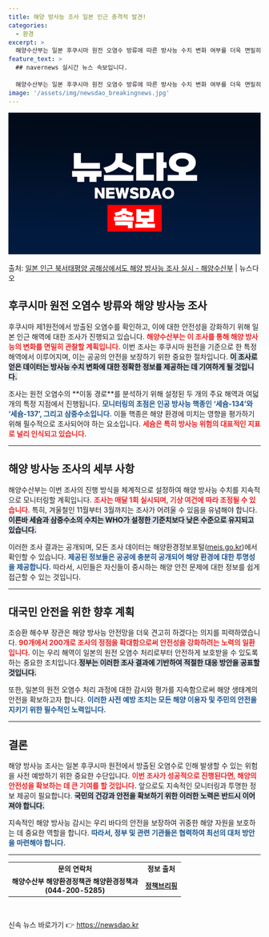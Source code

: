 ```yaml
---
title: 해양 방사능 조사 일본 인근 충격적 발견!
categories:
  - 환경
excerpt: >
  해양수산부는 일본 후쿠시마 원전 오염수 방류에 따른 방사능 수치 변화 여부를 더욱 면밀히 조사관찰하기 위해 …
feature_text: >
  ## navernews 실시간 뉴스 속보입니다.

  해양수산부는 일본 후쿠시마 원전 오염수 방류에 따른 방사능 수치 변화 여부를 더욱 면밀히 조사관찰하기 위해 …
image: '/assets/img/newsdao_breakingnews.jpg'
---
```


![뉴스다오 속보](/assets/img/newsdao_breakingnews.jpg)

<p>출처: <a href="https://newsdao.kr/1688" rel="dofollow">일본 인근 북서태평양 공해상에서도 해양 방사능 조사 실시 - 해양수산부</a> | 뉴스다오</p>

<h2 data-ke-size="size26">후쿠시마 원전 오염수 방류와 해양 방사능 조사</h2>

<p data-ke-size="size16">
후쿠시마 제1원전에서 방출된 오염수를 확인하고, 이에 대한 안전성을 강화하기 위해 일본 인근 해역에 대한 조사가 진행되고 있습니다. <b><span style="color: #ee2323;">해양수산부는 이 조사를 통해 해양 방사능의 변화를 면밀히 관찰할 계획입니다.</span></b> 이번 조사는 후쿠시마 원전을 기준으로 한 특정 해역에서 이루어지며, 이는 공공의 안전을 보장하기 위한 중요한 절차입니다. <b><span style="background-color: #21538527;">이 조사로 얻은 데이터는 방사능 수치 변화에 대한 정확한 정보를 제공하는 데 기여하게 될 것입니다.</span></b>
</p>

<p data-ke-size="size16">
조사는 원전 오염수의 **이동 경로**를 분석하기 위해 설정된 두 개의 주요 해역과 여덟 개의 특정 지점에서 진행됩니다. <b><span style="color: #1a5490;">모니터링의 초점은 인공 방사능 핵종인 ‘세슘-134’와 ‘세슘-137’, 그리고 삼중수소입니다.</span></b> 이들 핵종은 해양 환경에 미치는 영향을 평가하기 위해 필수적으로 조사되어야 하는 요소입니다. <b><span style="color: #ee2323;">세슘은 특히 방사능 위험의 대표적인 지표로 널리 인식되고 있습니다.</span></b> 
</p>

<hr>

<h2 data-ke-size="size26">해양 방사능 조사의 세부 사항</h2>

<p data-ke-size="size16">
해양수산부는 이번 조사의 진행 방식을 체계적으로 설정하여 해양 방사능 수치를 지속적으로 모니터링할 계획입니다. <b><span style="color: #ee2323;">조사는 매달 1회 실시되며, 기상 여건에 따라 조정될 수 있습니다.</span></b> 특히, 겨울철인 11월부터 3월까지는 조사가 어려울 수 있음을 유념해야 합니다. <b><span style="background-color: #21538527;">이른바 세슘과 삼중수소의 수치는 WHO가 설정한 기준치보다 낮은 수준으로 유지되고 있습니다.</span></b>
</p>

<p data-ke-size="size16">
이러한 조사 결과는 공개되며, 모든 조사 데이터는 해양환경정보포털(<a href="https://meis.go.kr">meis.go.kr</a>)에서 확인할 수 있습니다. <b><span style="color: #1a5490;">제공된 정보들은 공공에 충분히 공개되어 해양 환경에 대한 투명성을 제공합니다.</span></b> 따라서, 시민들은 자신들이 중시하는 해양 안전 문제에 대한 정보를 쉽게 접근할 수 있는 것입니다.
</p>

<hr>

<h2 data-ke-size="size26">대국민 안전을 위한 향후 계획</h2>

<p data-ke-size="size16">
조승환 해수부 장관은 해양 방사능 안전망을 더욱 견고히 하겠다는 의지를 피력하였습니다. <b><span style="color: #ee2323;">90개에서 200개로 조사의 정점을 확대함으로써 안전성을 강화하려는 노력의 일환입니다.</span></b> 이는 우리 해역이 일본의 원전 오염수 처리로부터 안전하게 보호받을 수 있도록 하는 중요한 조치입니다.<b><span style="background-color: #21538527;">정부는 이러한 조사 결과에 기반하여 적절한 대응 방안을 공표할 것입니다.</span></b>
</p>

<p data-ke-size="size16">
또한, 일본의 원전 오염수 처리 과정에 대한 감시와 평가를 지속함으로써 해양 생태계의 안전을 확보하고자 합니다. <b><span style="color: #1a5490;">이러한 사전 예방 조치는 모든 해양 이용자 및 주민의 안전을 지키기 위한 필수적인 노력입니다.</span></b> 
</p>

<hr>

<h2 data-ke-size="size26">결론</h2>

<p data-ke-size="size16">
해양 방사능 조사는 일본 후쿠시마 원전에서 방출된 오염수로 인해 발생할 수 있는 위험을 사전 예방하기 위한 중요한 수단입니다. <b><span style="color: #ee2323;">이번 조사가 성공적으로 진행된다면, 해양의 안전성을 확보하는 데 큰 기여를 할 것입니다.</span></b> 앞으로도 지속적인 모니터링과 투명한 정보 제공이 필요합니다. <b><span style="background-color: #21538527;">국민의 건강과 안전을 확보하기 위한 이러한 노력은 반드시 이어져야 합니다.</span></b>
</p>

<p data-ke-size="size16">
지속적인 해양 방사능 감시는 우리 바다의 안전을 보장하여 귀중한 해양 자원을 보호하는 데 중요한 역할을 합니다. <b><span style="color: #1a5490;">따라서, 정부 및 관련 기관들은 협력하여 최선의 대처 방안을 마련해야 합니다.</span></b> 
</p>

<hr>

<table style="width: 100%; border-collapse: collapse;">
<tr>
<td style="text-align: center; height: 17px;"><b>문의 연락처</b></td>
<td style="text-align: center; height: 17px;"><b>정보 출처</b></td>
</tr>
<tr>
<td style="text-align: center; height: 17px;"><b>해양수산부 해양환경정책관 해양환경정책과<br>(044-200-5285)</b></td>
<td style="text-align: center; height: 17px;"><b><a href="https://newsdao.kr/1688">정책브리핑</a></b></td>
</tr>
</table> 

<p data-ke-size="size16">&nbsp;</p> 

신속 뉴스 바로가기 👉 <a href="https://newsdao.kr" rel="dofollow">https://newsdao.kr</a>


